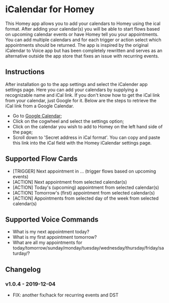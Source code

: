 # iCalendar for Homey
This Homey app allows you to add your calendars to Homey using the ical format. After adding your calendar(s) you will be able to start flows based on upcoming calendar events or have Homey tell you your appointments. You can add multiple calendars and for each trigger or action select which appointments should be returned. The app is inspired by the original iCalendar to Voice app but has been completely rewritten and serves as an alternative outside the app store that fixes an issue with recurring events.

## Instructions
After installation go to the app settings and select the iCalender app settings page. Here you can add your calendars by supplying a recognizable name and iCal link. If you don't know how to get the iCal link from your calendar, just Google for it. Below are the steps to retrieve the iCal link from a Google Calendar.
* Go to [Google Calendar](https://calendar.google.com);
* Click on the cogwheel and select the settings option;
* Click on the calendar you wish to add to Homey on the left hand side of the page;
* Scroll down to 'Secret address in iCal format'. You can copy and paste this link into the iCal field with the Homey iCalendar settings page.

## Supported Flow Cards
* [TRIGGER] Next appointment in ... (trigger flows based on upcoming events)
* [ACTION] Next appointment from selected calendar(s)
* [ACTION] Today's (upcoming) appointment from selected calendar(s)
* [ACTION] Tomorrow's (first) appointment from selected calendar(s)
* [ACTION] Appointments from selected day of the week from selected calendar(s)

## Supported Voice Commands
* What is my next appointment today?
* What is my first appointment tomorrow?
* What are all my appointments for today/tomorrow/sunday/monday/tuesday/wednesday/thursday/friday/saturday/?

## Changelog
### v1.0.4 - 2019-12-04
* FIX: another fix/hack for recurring events and DST
